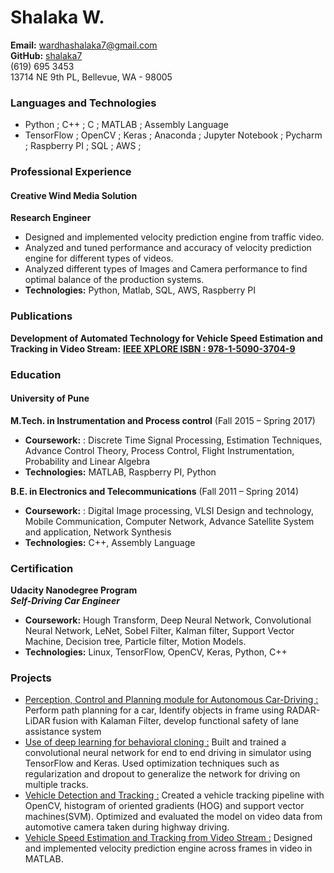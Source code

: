 Shalaka W.
===============
**Email:** [wardhashalaka7@gmail.com](mailto:wardhashalaka7@gmail.com)   
**GitHub:** [shalaka7](https://github.com/shalaka7)  
(619) 695 3453   
13714 NE 9th PL,
Bellevue, WA - 98005  


### Languages and Technologies
- Python ; C++ ; C ; MATLAB ; Assembly Language
- TensorFlow ; OpenCV ; Keras ; Anaconda ; Jupyter Notebook ; Pycharm ; Raspberry PI ; SQL ; AWS ;

### Professional Experience
#### Creative Wind Media Solution
**Research Engineer**
- Designed and implemented velocity prediction engine from traffic video.
- Analyzed and tuned performance and accuracy of velocity prediction engine for different types of videos.
- Analyzed different types of Images and Camera performance to find optimal balance of the production systems.
- **Technologies:** Python, Matlab, SQL, AWS, Raspberry PI

### Publications
**Development of Automated Technology for Vehicle Speed Estimation and Tracking in Video Stream:**
[**IEEE XPLORE ISBN : 978-1-5090-3704-9**](https://ieeexplore.ieee.org/document/8256736/)



### Education

#### University of Pune
**M.Tech. in Instrumentation and Process control**    (Fall 2015 – Spring 2017)
- **Coursework:** : Discrete Time Signal Processing, Estimation Techniques, Advance Control Theory, Process Control, Flight Instrumentation, Probability and Linear Algebra
- **Technologies:** MATLAB, Raspberry PI, Python

**B.E. in Electronics and Telecommunications**    (Fall 2011 – Spring 2014)
- **Coursework:** : Digital Image processing, VLSI Design and technology, Mobile Communication, Computer Network, Advance Satellite System and application, Network Synthesis
- **Technologies:** C++, Assembly Language

### Certification

 
**Udacity Nanodegree Program**  
***Self-Driving Car Engineer***
- **Coursework:** Hough Transform, Deep Neural Network, Convolutional Neural Network, LeNet, Sobel Filter, Kalman filter, Support Vector Machine, Decision tree, Particle filter, Motion Models.
- **Technologies:** Linux, TensorFlow, OpenCV, Keras, Python, C++


### Projects
- [Perception, Control and Planning module for Autonomous Car-Driving :](https://github.com/shalaka7/Autonomous-Car-Driving-Project) Perform path planning for a car, Identify objects in frame using RADAR-LiDAR fusion with Kalaman Filter, develop functional safety of lane assistance system
- [Use of deep learning for behavioral cloning :](mailto:https://github.com/shalaka7/Behavioral-Cloning) Built and trained a convolutional neural network for end to end driving in simulator using TensorFlow and Keras. Used optimization techniques such as regularization and dropout to generalize the network for driving on multiple tracks.
- [Vehicle Detection and Tracking :](https://github.com/shalaka7/udacity_project_5) Created a vehicle tracking pipeline with OpenCV, histogram of oriented gradients (HOG) and support vector machines(SVM). Optimized and evaluated the model on video data from automotive camera taken during highway driving.
- [Vehicle Speed Estimation and Tracking from Video Stream :](https://ieeexplore.ieee.org/document/8256736) Designed and implemented velocity prediction engine across frames in video in MATLAB.